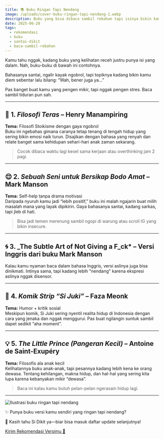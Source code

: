 ```yaml
---
title: 📚 Buku Ringan Tapi Nendang
image: /uploads/cover-buku-ringan-tapi-nendang-1.webp
description: Buku yang bisa dibaca sambil rebahan tapi isinya bikin kamu mikir dua kali soal hidup.
date: 2025-06-28
tags:
  - rekomendasi
  - buku
  - santai-dikit
  - baca-sambil-rebahan
---
```


Kamu tahu nggak, kadang buku yang kelihatan receh justru punya isi yang dalam. Nah, buku-buku di bawah ini contohnya.

Bahasanya santai, ngalir kayak ngobrol, tapi topiknya kadang bikin kamu diem sebentar lalu bilang: “Wah, bener juga ya…”

Pas banget buat kamu yang pengen mikir, tapi nggak pengen stres. Baca sambil tiduran pun sah.

---

## 🧠 1. _Filosofi Teras_ – Henry Manampiring

**Tema:** Filosofi Stoikisme dengan gaya ngobrol  
Buku ini ngebahas gimana caranya tetap tenang di tengah hidup yang sering bikin emosi naik turun. Disajikan dengan bahasa yang renyah dan relate banget sama kehidupan sehari-hari anak zaman sekarang.

> Cocok dibaca waktu lagi kesel sama kerjaan atau overthinking jam 2 pagi.

---

## 😌 2. _Sebuah Seni untuk Bersikap Bodo Amat_ – Mark Manson

**Tema:** Self-help tanpa drama motivasi  
Daripada nyuruh kamu jadi “lebih positif,” buku ini malah ngajarin buat milih masalah mana yang layak dipikirin. Gaya bahasanya santai, kadang sarkas, tapi jleb di hati.

> Bisa jadi temen merenung sambil ngopi di warung atau scroll IG yang bikin insecure.

---

## 🌀 3. \_The Subtle Art of Not Giving a F_ck\* – Versi Inggris dari buku Mark Manson

Kalau kamu nyaman baca dalam bahasa Inggris, versi aslinya juga bisa dinikmati. Intinya sama, tapi kadang lebih "nendang" karena ekspresi aslinya nggak disensor.

---

## 🍜 4. _Komik Strip “Si Juki”_ – Faza Meonk

**Tema:** Humor + kritik sosial  
Meskipun komik, Si Juki sering nyentil realita hidup di Indonesia dengan cara yang jenaka dan nggak menggurui. Pas buat ngilangin suntuk sambil dapet sedikit “aha moment”.

---

## 💡 5. _The Little Prince (Pangeran Kecil)_ – Antoine de Saint-Exupéry

**Tema:** Filosofis ala anak kecil  
Kelihatannya buku anak-anak, tapi pesannya kadang lebih kena ke orang dewasa. Tentang kehilangan, makna hidup, dan hal-hal yang sering kita lupa karena kebanyakan mikir “dewasa”.

> Baca ini kalau kamu butuh pelan-pelan ngerasain hidup lagi.

---

![Ilustrasi buku ringan tapi nendang](/uploads/ilustrasi-buku-ringan-tapi-nendang.webp "Ilustrasi buku ringan tapi nendang")

✨ Punya buku versi kamu sendiri yang ringan tapi nendang?

📝 Kasih tahu Si Dikit ya—biar bisa masuk daftar update selanjutnya!

<div class="mt-6">
  <a href="/kontak" class="inline-block bg-blue-500 text-white px-4 py-2 rounded-lg hover:bg-blue-600 transition">
    Kirim Rekomendasi Versimu 🚀
  </a>
</div>

